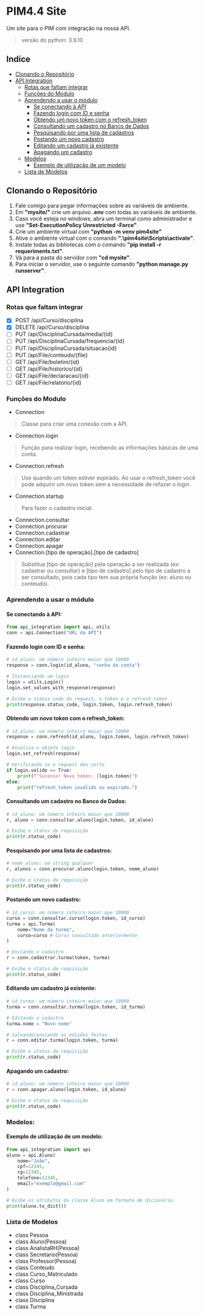 # PIM4.4 Site
Um site para o PIM com integração na nossa API.
> versão do python: 3.9.10

## Indíce
* [Clonando o Repositório](#clonando-o-reposit-rio)
* [API Integration](#api-integration)
    + [Rotas que faltam integrar](#rotas-que-faltam-integrar)
    + [Funções do Modulo](#fun-es-do-modulo)
    + [Aprendendo a usar o módulo](#aprendendo-a-usar-o-m-dulo)
      - [Se conectando à API](#se-conectando-api)
      - [Fazendo login com ID e senha](#fazendo-login-com-id-e-senha)
      - [Obtendo um novo token com o refresh_token](#obtendo-um-novo-token-com-o-refresh-token)
      - [Consultando um cadastro no Banco de Dados](#consultando-um-cadastro-no-banco-de-dados)
      - [Pesquisando por uma lista de cadastros](#pesquisando-por-uma-lista-de-cadastros)
      - [Postando um novo cadastro](#postando-um-novo-cadastro)
      - [Editando um cadastro já existente](#editando-um-cadastro-j-existente)
      - [Apagando um cadastro](#apagando-um-cadastro)
    + [Modelos](#modelos)
      - [Exemplo de utilização de um modelo](#exemplo-de-utiliza-o-de-um-modelo)
    + [Lista de Modelos](#lista-de-modelos)

## Clonando o Repositório
1. Fale comigo para pegar informações sobre as variáveis de ambiente.
2. Em **"mysite/"** crie um arquivo **.env** com todas as variáveis de ambiente.
3. Caso você esteja no windows, abra um terminal como administrador e use **"Set-ExecutionPolicy Unrestricted -Force"**.
4. Crie um ambiente virtual com **"python -m venv pim4site"**
5. Ative o ambiente virtual com o comando **".\pim4site\Scripts\activate"**.
6. Instale todas as bibliotecas com o comando **"pip install -r requeriments.txt"**.
7. Vá para a pasta do servidor com **"cd mysite"**.
8. Para iniciar o servidor, use o seguinte comando **"python manage.py runserver"**.

## API Integration
### Rotas que faltam integrar
- [x] POST /api/Curso/disciplina
- [x] DELETE /api/Curso/disciplina
- [ ] PUT /api/DisciplinaCursada/media/{id}
- [ ] PUT /api/DisciplinaCursada/frequencia/{id}
- [ ] PUT /api/DisciplinaCursada/situacao{id}
- [ ] PUT /api/File/conteudo/{file}
- [ ] GET /api/File/boletim/{id}
- [ ] GET /api/File/historico/{id}
- [ ] GET /api/File/declaracao/{id}
- [ ] GET /api/File/relatorio/{id}

### Funções do Modulo
* Connection
> Classe para criar uma conexão com a API.
* Connection.login
> Função para realizar login, recebendo as informações básicas de uma conta.
* Connection.refresh
> Use quando um token estiver expirado. Ao usar o refresh_token você pode adquirir um novo token sem a necessidade de refazer o login.
* Connection.startup
> Para fazer o cadastro inicial.
* Connection.consultar
* Connection.procurar
* Connection.cadastrar
* Connection.editar
* Connection.apagar
* Connection.\[tipo de operação\].\[tipo de cadastro\]
> Substitua \[tipo de operação\] pela operação a ser realizada (ex: cadastrar ou consultar) e \[tipo de cadastro\] pelo tipo de cadastro a ser consultado, pois cada tipo tem sua própria função (ex: aluno ou conteudo).

### Aprendendo a usar o módulo
#### Se conectando à API:
```python
from api_integration import api, utils
conn = api.Connection("URL da API")
```
#### Fazendo login com ID e senha:
```python
# id_aluno: um número inteiro maior que 10000
response = conn.login(id_aluno, "senha da conta")

# Instanciando um login
login = utils.Login()
login.set_values_with_response(response)

# Exibe o status code do request, o token e o refresh_token
print(response.status_code, login.token, login.refresh_token)
```
#### Obtendo um novo token com o refresh_token:
```python
# id_aluno: um número inteiro maior que 10000
response = conn.refresh(id_aluno, login.token, login.refresh_token)

# Atualiza o objeto login
login.set_refresh(response)

# Verificando se o request deu certo
if login.valido == True:
    print(f"Sucesso! Novo token: {login.token}")
else:
    print("refresh_token inválido ou expirado.")
```
#### Consultando um cadastro no Banco de Dados:
```python
# id_aluno: um número inteiro maior que 10000
r, aluno = conn.consultar.aluno(login.token, id_aluno)

# Exibe o status da requisição
print(r.status_code)
```
#### Pesquisando por uma lista de cadastros:
```python
# nome_aluno: um string qualquer
r, alunos = conn.procurar.aluno(login.token, nome_aluno)

# Exibe o status da requisição
print(r.status_code)
```
#### Postando um novo cadastro:
```python
# id_curso: um número inteiro maior que 10000
curso = conn.consultar.curso(login.token, id_curso)
turma = api.Turma(
    nome="Nome da turma",
    curso=curso # Curso consultado anteriormente
)

# Enviando o cadastro
r = conn.cadastrar.turma(token, turma)

# Exibe o status da requisição
print(r.status_code)
```
#### Editando um cadastro já existente:
```python
# id_turma: um número inteiro maior que 10000
turma = conn.consultar.turma(login.token, id_turma)

# Editando o cadastro
turma.nome = "Novo nome"

# Salvando/enviando as edições feitas
r = conn.editar.turma(login.token, turma)

# Exibe o status da requisição
print(r.status_code)
```
#### Apagando um cadastro:
```python
# id_aluno: um número inteiro maior que 10000
r = conn.apagar.aluno(login.token, id_aluno)

# Exibe o status da requisição
print(r.status_code)
```

### Modelos:

#### Exemplo de utilização de um modelo:
```python
from api_integration import api
aluno = api.Aluno(
    nome="João",
    cpf=12345,
    rg=12345,
    telefone=12345,
    email="exemplo@gmail.com"
)

# Exibe os atributos da classe Aluno em formato de dicionário.
print(aluno.to_dict())
```

### Lista de Modelos
* class Pessoa
* class Aluno(Pessoa)
* class AnalistaRH(Pessoa)
* class Secretario(Pessoa)
* class Professor(Pessoa)
* class Conteudo
* class Curso_Matriculado
* class Curso
* class Disciplina_Cursada
* class Disciplina_Ministrada
* class Disciplina
* class Turma
